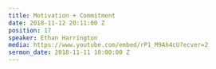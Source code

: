```yaml
---
title: Motivation + Commitment
date: 2018-11-12 20:11:00 Z
position: 17
speaker: Ethan Harrington
media: https://www.youtube.com/embed/rP1_M9Ah4cU?ecver=2
sermon_date: 2018-11-11 10:00:00 Z
---
```


